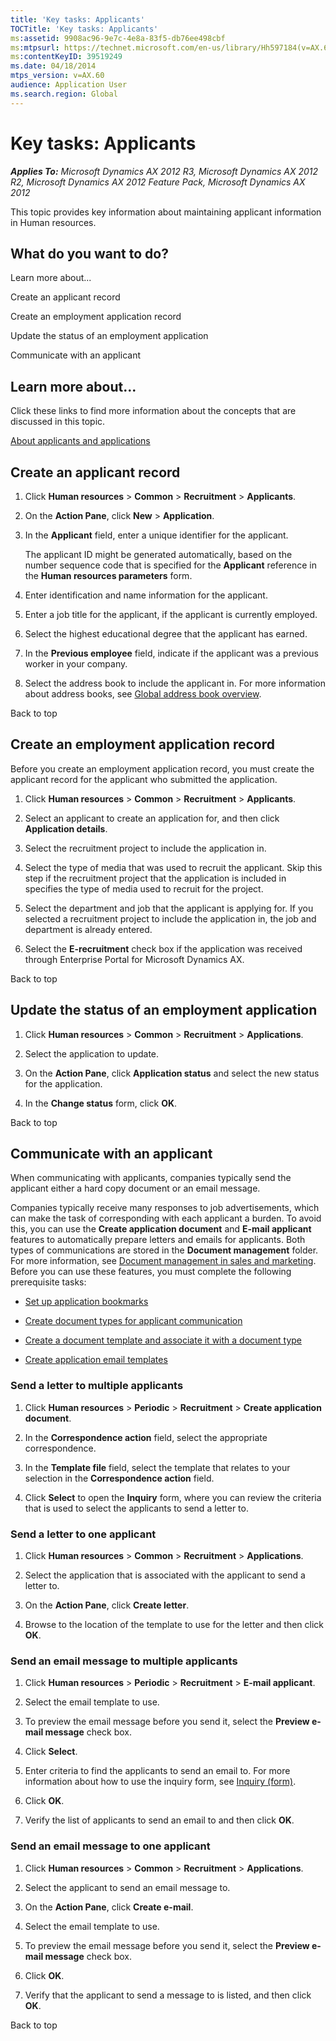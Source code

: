 ```yaml
---
title: 'Key tasks: Applicants'
TOCTitle: 'Key tasks: Applicants'
ms:assetid: 9908ac96-9e7c-4e8a-83f5-db76ee498cbf
ms:mtpsurl: https://technet.microsoft.com/en-us/library/Hh597184(v=AX.60)
ms:contentKeyID: 39519249
ms.date: 04/18/2014
mtps_version: v=AX.60
audience: Application User
ms.search.region: Global
---
```


# Key tasks: Applicants 


_**Applies To:** Microsoft Dynamics AX 2012 R3, Microsoft Dynamics AX 2012 R2, Microsoft Dynamics AX 2012 Feature Pack, Microsoft Dynamics AX 2012_

This topic provides key information about maintaining applicant information in Human resources.

## What do you want to do?

Learn more about...

Create an applicant record

Create an employment application record

Update the status of an employment application

Communicate with an applicant

## Learn more about...

Click these links to find more information about the concepts that are discussed in this topic.

[About applicants and applications](about-applicants-and-applications.md)

## Create an applicant record

1.  Click **Human resources** \> **Common** \> **Recruitment** \> **Applicants**.

2.  On the **Action Pane**, click **New** \> **Application**.

3.  In the **Applicant** field, enter a unique identifier for the applicant.
    
    The applicant ID might be generated automatically, based on the number sequence code that is specified for the **Applicant** reference in the **Human resources parameters** form.

4.  Enter identification and name information for the applicant.

5.  Enter a job title for the applicant, if the applicant is currently employed.

6.  Select the highest educational degree that the applicant has earned.

7.  In the **Previous employee** field, indicate if the applicant was a previous worker in your company.

8.  Select the address book to include the applicant in. For more information about address books, see [Global address book overview](global-address-book-overview.md).

Back to top

## Create an employment application record

Before you create an employment application record, you must create the applicant record for the applicant who submitted the application.

1.  Click **Human resources** \> **Common** \> **Recruitment** \> **Applicants**.

2.  Select an applicant to create an application for, and then click **Application details**.

3.  Select the recruitment project to include the application in.

4.  Select the type of media that was used to recruit the applicant. Skip this step if the recruitment project that the application is included in specifies the type of media used to recruit for the project.

5.  Select the department and job that the applicant is applying for. If you selected a recruitment project to include the application in, the job and department is already entered.

6.  Select the **E-recruitment** check box if the application was received through Enterprise Portal for Microsoft Dynamics AX.

Back to top

## Update the status of an employment application

1.  Click **Human resources** \> **Common** \> **Recruitment** \> **Applications**.

2.  Select the application to update.

3.  On the **Action Pane**, click **Application status** and select the new status for the application.

4.  In the **Change status** form, click **OK**.

Back to top

## Communicate with an applicant

When communicating with applicants, companies typically send the applicant either a hard copy document or an email message.

Companies typically receive many responses to job advertisements, which can make the task of corresponding with each applicant a burden. To avoid this, you can use the **Create application document** and **E-mail applicant** features to automatically prepare letters and emails for applicants. Both types of communications are stored in the **Document management** folder. For more information, see [Document management in sales and marketing](document-management-in-sales-and-marketing.md). Before you can use these features, you must complete the following prerequisite tasks:

  - [Set up application bookmarks](set-up-application-bookmarks.md)

  - [Create document types for applicant communication](create-document-types-for-applicant-communication.md)

  - [Create a document template and associate it with a document type](create-a-document-template-and-associate-it-with-a-document-type.md)

  - [Create application email templates](create-application-email-templates.md)

### Send a letter to multiple applicants

1.  Click **Human resources** \> **Periodic** \> **Recruitment** \> **Create application document**.

2.  In the **Correspondence action** field, select the appropriate correspondence.

3.  In the **Template file** field, select the template that relates to your selection in the **Correspondence action** field.

4.  Click **Select** to open the **Inquiry** form, where you can review the criteria that is used to select the applicants to send a letter to.

### Send a letter to one applicant

1.  Click **Human resources** \> **Common** \> **Recruitment** \> **Applications**.

2.  Select the application that is associated with the applicant to send a letter to.

3.  On the **Action Pane**, click **Create letter**.

4.  Browse to the location of the template to use for the letter and then click **OK**.

### Send an email message to multiple applicants

1.  Click **Human resources** \> **Periodic** \> **Recruitment** \> **E-mail applicant**.

2.  Select the email template to use.

3.  To preview the email message before you send it, select the **Preview e-mail message** check box.

4.  Click **Select**.

5.  Enter criteria to find the applicants to send an email to. For more information about how to use the inquiry form, see [Inquiry (form)](https://technet.microsoft.com/en-us/library/aa575929\(v=ax.60\)).

6.  Click **OK**.

7.  Verify the list of applicants to send an email to and then click **OK**.

### Send an email message to one applicant

1.  Click **Human resources** \> **Common** \> **Recruitment** \> **Applications**.

2.  Select the applicant to send an email message to.

3.  On the **Action Pane**, click **Create e-mail**.

4.  Select the email template to use.

5.  To preview the email message before you send it, select the **Preview e-mail message** check box.

6.  Click **OK**.

7.  Verify that the applicant to send a message to is listed, and then click **OK**.

Back to top

  


